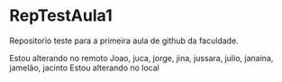 # RepTestAula1
Repositorio teste para a primeira aula de github da faculdade.

Estou alterando no remoto
Joao, juca, jorge, jina, jussara, julio, janaina, jamelão, jacinto
Estou alterando no local